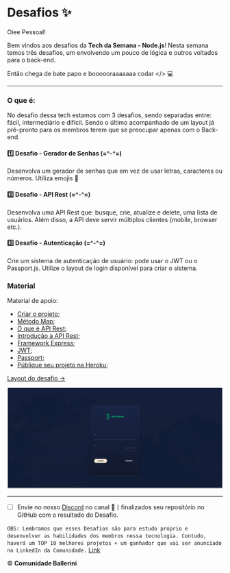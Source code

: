 # Desafios ✨

Oiee Pessoal!

Bem vindos aos desafios da **Tech da Semana - Node.js**! Nesta semana temos três desafios, um envolvendo um pouco de lógica e outros voltados para o back-end.

Então chega de bate papo e boooooraaaaaaa codar </> 💻

---
### O que é:
No desafio dessa tech estamos com 3 desafios, sendo separadas entre: fácil, intermediário e difícil. Sendo o último acompanhado de um layout já pré-pronto para os membros terem que se preocupar apenas com o Back-end.

#### 1️⃣ Desafio - Gerador de Senhas (=\^-\^=)
Desenvolva um gerador de senhas que em vez de usar letras, caracteres ou números. Utiliza emojis 🖖

#### 2️⃣ Desafio - API Rest (=\^-\^=)
Desenvolva uma API Rest que: busque, crie, atualize e delete, uma lista de usuários. Além disso, a API deve servir múltiplos clientes (mobile, browser etc.).

#### 3️⃣ Desafio - Autenticação (=\^-\^=)
Crie um sistema de autenticação de usuário: pode usar o JWT ou o Passport.js. Utilize o layout de login disponível para criar o sistema.

### Material

Material de apoio:
* [Criar o projeto](https://docs.npmjs.com/cli/v7/commands/npm-init);
* [Método Map](https://developer.mozilla.org/pt-BR/docs/Web/JavaScript/Reference/Global_Objects/Array/map);
* [O que é API Rest](https://www.redhat.com/pt-br/topics/api/what-is-a-rest-api);
* [Introdução a API Rest](https://developer.mozilla.org/pt-BR/docs/Learn/JavaScript/Client-side_web_APIs/Introduction);
* [Framework Express](https://expressjs.com/pt-br/starter/installing.html);
* [JWT](https://jwt.io/);
* [Passport](https://www.passportjs.org/);
* [Públique seu projeto na Heroku](https://www.luiztools.com.br/post/como-publicar-aplicacao-node-js-na-heroku/);

[Layout do desafio ->](https://github.com/Ballerini-Server/node-authentication-challenge)

<p>
  <img src="./cover.png" alt="imagem mostrando a capa do site de tecnologia">
</p>

---

- [ ] Envie no nosso [Discord](https://discord.gg/ballerini) no canal 🥇丨finalizados seu repositório no GitHub com o resultado do Desafio.

`OBS: Lembramos que esses Desafios são para estudo próprio e desenvolver as habilidades dos membros nessa tecnologia. Contudo, haverá um TOP 10 melhores projetos + um ganhador que vai ser anunciado no LinkedIn da Comunidade.` [Link](https://www.linkedin.com/company/comunidadeballerini) 

©️ **Comunidade Ballerini**